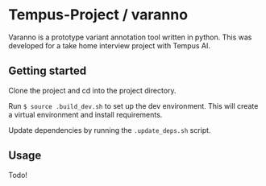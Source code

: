 # Tempus-Project / varanno

Varanno is a prototype variant annotation tool written in python. This was developed for a take home interview project with Tempus AI. 

## Getting started

Clone the project and cd into the project directory.

Run `$ source .build_dev.sh` to set up the dev environment. This will create a virtual environment and install requirements. 

Update dependencies by running the `.update_deps.sh` script.

## Usage

Todo!
